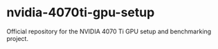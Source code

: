 # nvidia-4070ti-gpu-setup
Official repository for the NVIDIA 4070 Ti GPU setup and benchmarking project.
